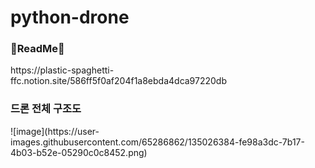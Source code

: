 # python-drone

<h3>📌ReadMe📌</h3>
https://plastic-spaghetti-ffc.notion.site/586ff5f0af204f1a8ebda4dca97220db

<br>

<h3>드론 전체 구조도</h3>
![image](https://user-images.githubusercontent.com/65286862/135026384-fe98a3dc-7b17-4b03-b52e-05290c0c8452.png)
